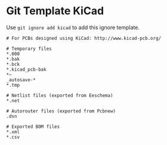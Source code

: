 Git Template KiCad
===

Use `git ignore add kicad` to add this ignore template.

```
# For PCBs designed using KiCad: http://www.kicad-pcb.org/

# Temporary files
*.000
*.bak
*.bck
*.kicad_pcb-bak
*~
_autosave-*
*.tmp

# Netlist files (exported from Eeschema)
*.net

# Autorouter files (exported from Pcbnew)
.dsn

# Exported BOM files
*.xml
*.csv
```

